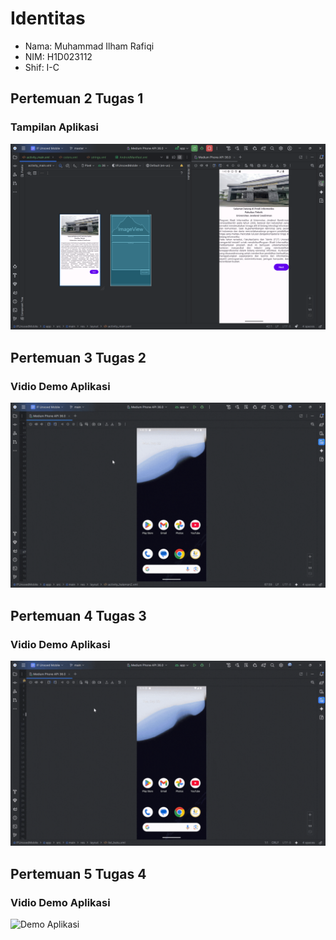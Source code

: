 # Identitas
- Nama: Muhammad Ilham Rafiqi
- NIM: H1D023112
- Shif: I-C

## Pertemuan 2 Tugas 1
### Tampilan Aplikasi
![Tampilan Aplikasi](TampilanAplikasi.png)

## Pertemuan 3 Tugas 2
### Vidio Demo Aplikasi
![Demo Aplikasi](DemoAplikasi1.gif)

## Pertemuan 4 Tugas 3
### Vidio Demo Aplikasi
![Demo Aplikasi](DemoAplikasi2.gif)

## Pertemuan 5 Tugas 4
### Vidio Demo Aplikasi
![Demo Aplikasi](DemoAplikasi3.gif)
